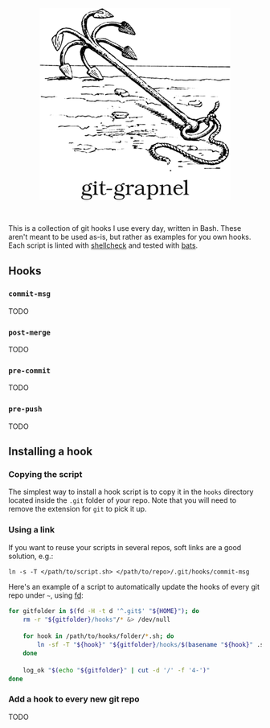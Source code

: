<div align="center"><img src="./docs/banner.png" width="380" alt="A drawing of a grappling hook, with the word “git-grapnel” under it."></div>
<p>&nbsp;</p>

This is a collection of git hooks I use every day, written in Bash. These aren't
meant to be used as-is, but rather as examples for you own hooks. Each script is
linted with [shellcheck](https://github.com/koalaman/shellcheck) and tested with
[bats](https://github.com/bats-core/bats-core).

## Hooks

### `commit-msg`
TODO

### `post-merge`
TODO

### `pre-commit`
TODO

### `pre-push`
TODO

## Installing a hook

### Copying the script
The simplest way to install a hook script is to copy it in the `hooks` directory
located inside the `.git` folder of your repo. Note that you will need to remove
the extension for `git` to pick it up.

### Using a link
If  you want  to reuse  your scripts  in several  repos, soft  links are  a good
solution, e.g.:
```text
ln -s -T </path/to/script.sh> </path/to/repo>/.git/hooks/commit-msg
```

Here's an  example of a  script to automatically update  the hooks of  every git
repo under `~`, using [fd](https://github.com/sharkdp/fd):
```bash
for gitfolder in $(fd -H -t d '^.git$' "${HOME}"); do
	rm -r "${gitfolder}/hooks"/* &> /dev/null

	for hook in /path/to/hooks/folder/*.sh; do
		ln -sf -T "${hook}" "${gitfolder}/hooks/$(basename "${hook}" .sh)"
	done

	log_ok "$(echo "${gitfolder}" | cut -d '/' -f '4-')"
done
```

### Add a hook to every new git repo
TODO
